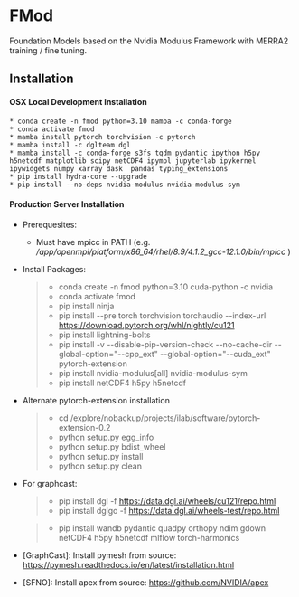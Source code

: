 
# FMod

Foundation Models based on the Nvidia Modulus Framework with MERRA2 training / fine tuning.

## Installation


#### OSX Local Development Installation
    * conda create -n fmod python=3.10 mamba -c conda-forge 
    * conda activate fmod
    * mamba install pytorch torchvision -c pytorch
    * mamba install -c dglteam dgl 
    * mamba install -c conda-forge s3fs tqdm pydantic ipython h5py h5netcdf matplotlib scipy netCDF4 ipympl jupyterlab ipykernel ipywidgets numpy xarray dask  pandas typing_extensions
    * pip install hydra-core --upgrade
    * pip install --no-deps nvidia-modulus nvidia-modulus-sym

#### Production Server Installation

 * Prerequesites:
   *  Must have mpicc in PATH  (e.g. */app/openmpi/platform/x86_64/rhel/8.9/4.1.2_gcc-12.1.0/bin/mpicc* )
   
 * Install Packages:

    >   * conda create -n fmod python=3.10 cuda-python -c nvidia 
    >   * conda activate fmod
    >   * pip install ninja
    >   * pip install --pre torch torchvision torchaudio --index-url https://download.pytorch.org/whl/nightly/cu121
    >   * pip install lightning-bolts
    >   * pip install -v --disable-pip-version-check --no-cache-dir --global-option="--cpp_ext" --global-option="--cuda_ext" pytorch-extension
    >   * pip install nvidia-modulus[all] nvidia-modulus-sym
    >   * pip install netCDF4 h5py h5netcdf

* Alternate pytorch-extension installation
  >  * cd /explore/nobackup/projects/ilab/software/pytorch-extension-0.2
  >  * python setup.py egg_info
  >  * python setup.py bdist_wheel 
  >  * python setup.py install
  >  * python setup.py clean


 * For graphcast:
    >   * pip install  dgl -f https://data.dgl.ai/wheels/cu121/repo.html
    >   * pip install  dglgo -f https://data.dgl.ai/wheels-test/repo.html


    >   * pip install wandb pydantic quadpy orthopy ndim gdown netCDF4 h5py h5netcdf mlflow torch-harmonics 

 * [GraphCast]: Install pymesh from source: https://pymesh.readthedocs.io/en/latest/installation.html
 * [SFNO]: Install apex from source: https://github.com/NVIDIA/apex













